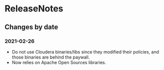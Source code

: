 ReleaseNotes
============

Changes by date
---------------

### 2021-02-26

 - Do not use Cloudera binaries/libs since they modified their policies, and those binaries are behind the paywall.
 - Now relies on Apache Open Sources libraries.
 
 